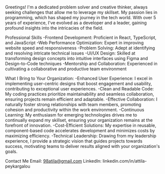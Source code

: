 Greetings! I'm a dedicated problem solver and creative thinker, always seeking challenges that allow me to leverage my skillset. My passion lies in programming, which has shaped my journey in the tech world. With over 5 years of experience, I've evolved as a developer and a leader, gaining profound insights into the intricacies of the field.

Professional Skills
-Frontend Development: Proficient in React, TypeScript, and JavaScript
-Web Performance Optimization: Expert in improving website speed and responsiveness
-Problem Solving: Adept at identifying and resolving intricate technical issues
-UI/UX Design: Skilled at transforming design concepts into intuitive interfaces using Figma and Design-to-Code techniques
-Mentorship and Collaboration: Experienced in cultivating a collaborative and productive team environment

What I Bring to Your Organization:
-Enhanced User Experience: I excel in implementing user-centric designs that boost engagement and usability, contributing to exceptional user experiences.
-Clean and Readable Code: My coding practices prioritize maintainability and seamless collaboration, ensuring projects remain efficient and adaptable.
-Effective Collaboration: I naturally foster strong relationships with team members, promoting cohesion and productivity within the work environment.
-Continuous Learning: My enthusiasm for emerging technologies drives me to continually expand my skillset, ensuring your organization remains at the forefront of innovation.
-Cost-Efficient Solutions: My expertise in reusable, component-based code accelerates development and minimizes costs by maximizing efficiency.
-Technical Leadership: Drawing from my leadership experience, I provide a strategic vision that guides projects towards success, motivating teams to deliver results aligned with your organization's goals.

Contact Me
Email: 98atila@gmail.com
LinkedIn: linkedin.com/in/attila-peykargalou
<!---
realattila/realattila is a ✨ special ✨ repository because its `README.md` (this file) appears on your GitHub profile.
You can click the Preview link to take a look at your changes.
--->
